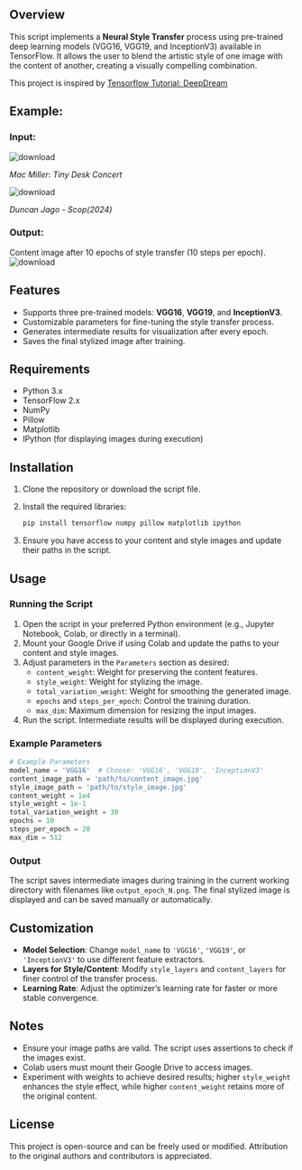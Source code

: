 ## Overview
This script implements a **Neural Style Transfer** process using pre-trained deep learning models (VGG16, VGG19, and InceptionV3) available in TensorFlow. It allows the user to blend the artistic style of one image with the content of another, creating a visually compelling combination.

This project is inspired by [Tensorflow Tutorial: DeepDream]([url](https://www.tensorflow.org/tutorials/generative/deepdream))




## Example: 

### Input: 


![download](https://github.com/user-attachments/assets/6bb0cc87-bf54-420b-9003-34360ff28df8)

*Mac Miller: Tiny Desk Concert*

![download](https://github.com/user-attachments/assets/0cf27a84-999d-4b6c-b736-299ffce4015c)

*Duncan Jago - Scop(2024)*



### Output: 
Content image after 10 epochs of style transfer (10 steps per epoch).
![download](https://github.com/user-attachments/assets/26ec3519-34c5-40fd-a478-7a8833ecddd9)




## Features

- Supports three pre-trained models: **VGG16**, **VGG19**, and **InceptionV3**.
- Customizable parameters for fine-tuning the style transfer process.
- Generates intermediate results for visualization after every epoch.
- Saves the final stylized image after training.

## Requirements

- Python 3.x
- TensorFlow 2.x
- NumPy
- Pillow
- Matplotlib
- IPython (for displaying images during execution)

## Installation

1. Clone the repository or download the script file.
2. Install the required libraries:

   ```bash
   pip install tensorflow numpy pillow matplotlib ipython
   ```

3. Ensure you have access to your content and style images and update their paths in the script.

## Usage

### Running the Script

1. Open the script in your preferred Python environment (e.g., Jupyter Notebook, Colab, or directly in a terminal).
2. Mount your Google Drive if using Colab and update the paths to your content and style images.
3. Adjust parameters in the `Parameters` section as desired:
   - `content_weight`: Weight for preserving the content features.
   - `style_weight`: Weight for stylizing the image.
   - `total_variation_weight`: Weight for smoothing the generated image.
   - `epochs` and `steps_per_epoch`: Control the training duration.
   - `max_dim`: Maximum dimension for resizing the input images.
4. Run the script. Intermediate results will be displayed during execution.

### Example Parameters

```python
# Example Parameters
model_name = 'VGG16'  # Choose: 'VGG16', 'VGG19', 'InceptionV3'
content_image_path = 'path/to/content_image.jpg'
style_image_path = 'path/to/style_image.jpg'
content_weight = 1e4
style_weight = 1e-1
total_variation_weight = 30
epochs = 10
steps_per_epoch = 20
max_dim = 512
```

### Output

The script saves intermediate images during training in the current working directory with filenames like `output_epoch_N.png`. The final stylized image is displayed and can be saved manually or automatically.

## Customization

- **Model Selection**: Change `model_name` to `'VGG16'`, `'VGG19'`, or `'InceptionV3'` to use different feature extractors.
- **Layers for Style/Content**: Modify `style_layers` and `content_layers` for finer control of the transfer process.
- **Learning Rate**: Adjust the optimizer’s learning rate for faster or more stable convergence.

## Notes

- Ensure your image paths are valid. The script uses assertions to check if the images exist.
- Colab users must mount their Google Drive to access images.
- Experiment with weights to achieve desired results; higher `style_weight` enhances the style effect, while higher `content_weight` retains more of the original content.

## License

This project is open-source and can be freely used or modified. Attribution to the original authors and contributors is appreciated.
